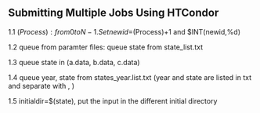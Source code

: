 ## Submitting Multiple Jobs Using HTCondor

1.1  $(Process): from 0 to N-1. Set newid=$(Process)+1 and $INT(newid,%d)

1.2  queue from paramter files:   queue state from state_list.txt

1.3  queue state in (a.data, b.data, c.data)

1.4  queue year, state from states_year.list.txt  (year and state are listed in txt and separate with , )

1.5  initialdir=$(state), put the input in the different initial directory 



